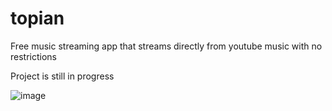 # topian
Free music streaming app that streams directly from youtube music with no restrictions

Project is still in progress

![image](https://github.com/davidsaldubehere/topian/assets/46616464/cbe73353-4808-43bb-a89f-d8990e271d3c)
